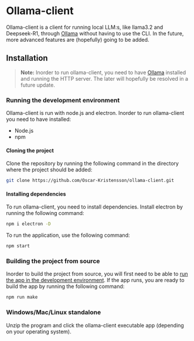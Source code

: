 # Ollama-client
Ollama-client is a client for running local LLM:s, like llama3.2 and Deepseek-R1, through [Ollama](https://ollama.com/) without having to use the CLI. In the future, more advanced features are (hopefully) going to be added. 

## Installation
> **Note:** Inorder to run ollama-client, you need to have [Ollama](https://ollama.com/) installed and running the HTTP server. The later will hopefully be resolved in a future update. 


### Running the development environment
Ollama-client is run with node.js and electron. Inorder to run ollama-client you need to have installed:
- Node.js
- npm


#### Cloning the project
Clone the repository by running the following command in the directory where the project should be added:

``` bash
git clone https://github.com/Oscar-Kristensson/ollama-client.git
```

#### Installing dependencies
To run ollama-client, you need to install dependencies. Install electron by running the following command:
``` bash
npm i electron -D
```

To run the application, use the following command:
``` bash
npm start
```


### Building the project from source
Inorder to build the project from source, you will first need to be able to [run the app in the development environment](#running-the-development-environment). If the app runs, you are ready to build the app by running the following command:

``` bash
npm run make
```

### Windows/Mac/Linux standalone
Unzip the program and click the ollama-client executable app (depending on your operating system).